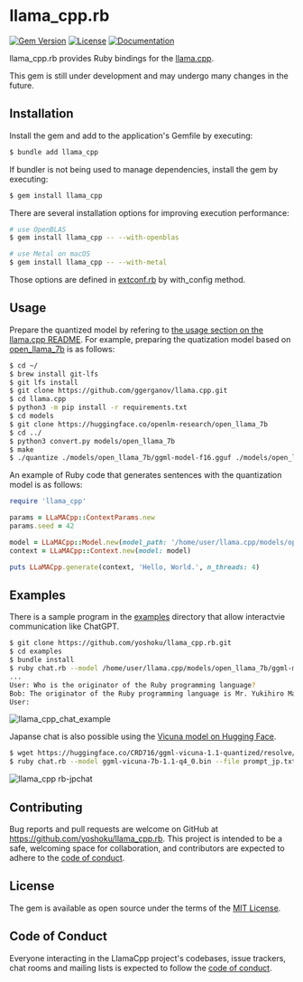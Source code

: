 # llama_cpp.rb

[![Gem Version](https://badge.fury.io/rb/llama_cpp.svg)](https://badge.fury.io/rb/llama_cpp)
[![License](https://img.shields.io/badge/License-MIT-yellowgreen.svg)](https://github.com/yoshoku/llama_cpp.rb/blob/main/LICENSE.txt)
[![Documentation](https://img.shields.io/badge/api-reference-blue.svg)](https://yoshoku.github.io/llama_cpp.rb/doc/)

llama_cpp.rb provides Ruby bindings for the [llama.cpp](https://github.com/ggerganov/llama.cpp).

This gem is still under development and may undergo many changes in the future.

## Installation

Install the gem and add to the application's Gemfile by executing:

```sh
$ bundle add llama_cpp
```

If bundler is not being used to manage dependencies, install the gem by executing:

```sh
$ gem install llama_cpp
```

There are several installation options for improving execution performance:

```sh
# use OpenBLAS
$ gem install llama_cpp -- --with-openblas

# use Metal on macOS
$ gem install llama_cpp -- --with-metal
```

Those options are defined in [extconf.rb](https://github.com/yoshoku/llama_cpp.rb/blob/main/ext/llama_cpp/extconf.rb) by with_config method.

## Usage

Prepare the quantized model by refering to [the usage section on the llama.cpp README](https://github.com/ggerganov/llama.cpp#usage).
For example, preparing the quatization model based on [open_llama_7b](https://huggingface.co/openlm-research/open_llama_7b) is as follows:

```sh
$ cd ~/
$ brew install git-lfs
$ git lfs install
$ git clone https://github.com/ggerganov/llama.cpp.git
$ cd llama.cpp
$ python3 -m pip install -r requirements.txt
$ cd models
$ git clone https://huggingface.co/openlm-research/open_llama_7b
$ cd ../
$ python3 convert.py models/open_llama_7b
$ make
$ ./quantize ./models/open_llama_7b/ggml-model-f16.gguf ./models/open_llama_7b/ggml-model-q4_0.bin q4_0
```

An example of Ruby code that generates sentences with the quantization model is as follows:

```ruby
require 'llama_cpp'

params = LLaMACpp::ContextParams.new
params.seed = 42

model = LLaMACpp::Model.new(model_path: '/home/user/llama.cpp/models/open_llama_7b/ggml-model-q4_0.bin', params: params)
context = LLaMACpp::Context.new(model: model)

puts LLaMACpp.generate(context, 'Hello, World.', n_threads: 4)
```

## Examples
There is a sample program in the [examples](https://github.com/yoshoku/llama_cpp.rb/tree/main/examples) directory that allow interactvie communication like ChatGPT.

```sh
$ git clone https://github.com/yoshoku/llama_cpp.rb.git
$ cd examples
$ bundle install
$ ruby chat.rb --model /home/user/llama.cpp/models/open_llama_7b/ggml-model-q4_0.bin --seed 2023
...
User: Who is the originator of the Ruby programming language?
Bob: The originator of the Ruby programming language is Mr. Yukihiro Matsumoto.
User:
```

![llama_cpp_chat_example](https://github.com/yoshoku/llama_cpp.rb/assets/5562409/374ae3d8-63a6-498f-ae6e-5552b464bdda)

Japanse chat is also possible using the [Vicuna model on Hugging Face](https://huggingface.co/CRD716/ggml-vicuna-1.1-quantized).

```sh
$ wget https://huggingface.co/CRD716/ggml-vicuna-1.1-quantized/resolve/main/ggml-vicuna-7b-1.1-q4_0.bin
$ ruby chat.rb --model ggml-vicuna-7b-1.1-q4_0.bin --file prompt_jp.txt
```

![llama_cpp rb-jpchat](https://github.com/yoshoku/llama_cpp.rb/assets/5562409/526ff18c-2bb2-4b06-8933-f72960024033)

## Contributing

Bug reports and pull requests are welcome on GitHub at https://github.com/yoshoku/llama_cpp.rb.
This project is intended to be a safe, welcoming space for collaboration,
and contributors are expected to adhere to the [code of conduct](https://github.com/yohsoku/llama_cpp.rb/blob/main/CODE_OF_CONDUCT.md).

## License

The gem is available as open source under the terms of the [MIT License](https://opensource.org/licenses/MIT).

## Code of Conduct

Everyone interacting in the LlamaCpp project's codebases, issue trackers,
chat rooms and mailing lists is expected to follow the [code of conduct](https://github.com/yoshoku/llama_cpp.rb/blob/main/CODE_OF_CONDUCT.md).
